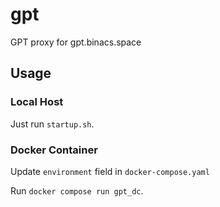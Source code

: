 # gpt
GPT proxy for gpt.binacs.space

## Usage

### Local Host

Just run `startup.sh`.

### Docker Container

Update `environment` field in `docker-compose.yaml`

Run `docker compose run gpt_dc`.